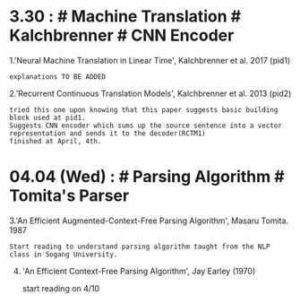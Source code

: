
3.30 : # Machine Translation # Kalchbrenner # CNN Encoder
============

1.'Neural Machine Translation in Linear Time', Kalchbrenner et al. 2017 (pid1)
	
	explanations TO BE ADDED

2.'Recurrent Continuous Translation Models', Kalchbrenner et al. 2013 (pid2)
	
	tried this one upon knowing that this paper suggests basic building block used at pid1. 
	Suggests CNN encoder which sums up the source sentence into a vector representation and sends it to the decoder(RCTM1)
	finished at April, 4th.


04.04 (Wed) : # Parsing Algorithm # Tomita's Parser
============
3.'An Efficient Augmented-Context-Free Parsing Algorithm', Masaru Tomita. 1987

	Start reading to understand parsing algorithm taught from the NLP class in Sogang University.
	
4. 'An Efficient Context-Free Parsing Algorithm', Jay Earley (1970)

	start reading on 4/10
